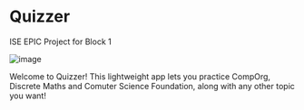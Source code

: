 # Quizzer
ISE EPIC Project for Block 1

![image](https://github.com/Fred-Sheppard/Quizzer/assets/42094954/301e98d1-fe84-4564-b6a4-c4f5a9abe1e5)

Welcome to Quizzer! This lightweight app lets you practice CompOrg, Discrete Maths and Comuter Science Foundation, along with any other topic you want!
